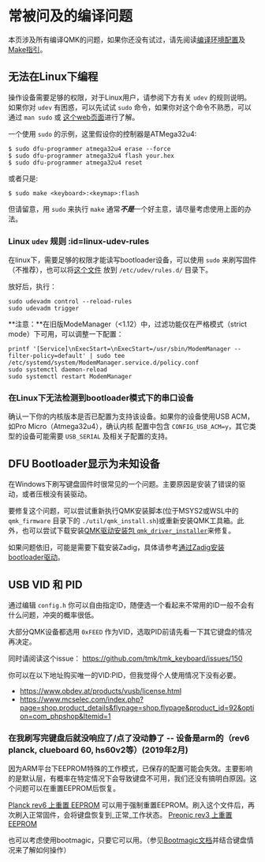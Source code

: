 # 常被问及的编译问题

<!---
  original document: 0.14.23:docs/faq_build.md
  git diff 0.14.23 HEAD -- docs/faq_build.md | cat
-->

本页涉及所有编译QMK的问题，如果你还没有试过，请先阅读[编译环境配置](zh-cn/getting_started_build_tools.md)及[Make指引](zh-cn/getting_started_make_guide.md)。

## 无法在Linux下编程
操作设备需要足够的权限，对于Linux用户，请参阅下方有关 `udev` 的规则说明。如果你对 `udev` 有困惑，可以先试试 `sudo` 命令，如果你对这个命令不熟悉，可以通过 `man sudo` 或 [这个web页面](https://linux.die.net/man/8/sudo)进行了解。

一个使用 `sudo` 的示例，这里假设你的控制器是ATMega32u4:

    $ sudo dfu-programmer atmega32u4 erase --force
    $ sudo dfu-programmer atmega32u4 flash your.hex
    $ sudo dfu-programmer atmega32u4 reset

或者只是:

    $ sudo make <keyboard>:<keymap>:flash

但请留意，用 `sudo` 来执行 `make` 通常***不是***一个好主意，请尽量考虑使用上面的办法。

### Linux `udev` 规则 :id=linux-udev-rules

在linux下，需要足够的权限才能读写bootloader设备，可以使用 `sudo` 来刷写固件（不推荐），也可以将[这个文件](https://github.com/qmk/qmk_firmware/tree/master/util/udev/50-qmk.rules) 放到 `/etc/udev/rules.d/` 目录下。

放好后，执行：

```
sudo udevadm control --reload-rules
sudo udevadm trigger
```

**注意：**在旧版ModeManager（<1.12）中，过滤功能仅在严格模式（strict mode）下可用，可以调整一下配置：

```
printf '[Service]\nExecStart=\nExecStart=/usr/sbin/ModemManager --filter-policy=default' | sudo tee /etc/systemd/system/ModemManager.service.d/policy.conf
sudo systemctl daemon-reload
sudo systemctl restart ModemManager
```

### 在Linux下无法检测到bootloader模式下的串口设备
确认一下你的内核版本是否已配置为支持该设备。如果你的设备使用USB ACM，如Pro Micro（Atmega32u4），确认内核 配置中包含 `CONFIG_USB_ACM=y`，其它类型的设备可能需要 `USB_SERIAL` 及相关子配置的支持。

## DFU Bootloader显示为未知设备

在Windows下刷写键盘固件时很常见的一个问题。主要原因是安装了错误的驱动，或者压根没有装驱动。

要修复这个问题，可以尝试重新执行QMK安装脚本(位于MSYS2或WSL中的 `qmk_firmware` 目录下的 `./util/qmk_install.sh`)或重新安装QMK工具箱。此外，也可以尝试下载安装[QMK驱动安装包 `qmk_driver_installer`](https://github.com/qmk/qmk_driver_installer)来修复。

如果问题依旧，可能是需要下载安装Zadig，具体请参考[通过Zadig安装bootloader驱动](zh-cn/driver_installation_zadig.md)。

## USB VID 和 PID
通过编辑 `config.h` 你可以自由指定ID，随便选一个看起来不常用的ID一般不会有什么问题，冲突的概率很低。

大部分QMK设备都选用 `0xFEED` 作为VID，选取PID前请先看一下其它键盘的情况再决定。

同时请阅读这个issue：
https://github.com/tmk/tmk_keyboard/issues/150

你可以在以下地址购买唯一的VID:PID，但我觉得个人使用情况下没有必要。
- https://www.obdev.at/products/vusb/license.html
- https://www.mcselec.com/index.php?page=shop.product_details&flypage=shop.flypage&product_id=92&option=com_phpshop&Itemid=1

### 在我刷写完键盘后就没响应了/点了没动静了 -- 设备是arm的（rev6 planck, clueboard 60, hs60v2等）(2019年2月)
因为ARM平台下EEPROM特殊的工作模式，已保存的配置可能会失效。主要影响的是默认层，有概率在特定情况下会导致键盘不可用，我们还没有搞明白原因。这个问题可以在重置EEPROM后恢复。

[Planck rev6 上重置 EEPROM](https://cdn.discordapp.com/attachments/473506116718952450/539284620861243409/planck_rev6_default.bin) 可以用于强制重置EEPROM。刷入这个文件后，再次刷入正常固件，会将键盘恢复到_正常_工作状态。
[Preonic rev3 上重置 EEPROM](https://cdn.discordapp.com/attachments/473506116718952450/537849497313738762/preonic_rev3_default.bin)

也可以考虑使用bootmagic，只要它可以用。（参见[Bootmagic文档](zh-cn/feature_bootmagic.md)并结合键盘情况来了解如何操作）
